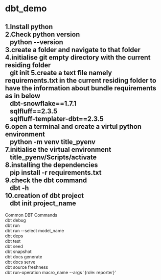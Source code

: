 # dbt_demo
1.Install python \
2.Check python version \
  &ensp; python --version  \
3.create a folder and navigate to that folder \
4.initialise git empty directory with the current residing folder \
  &ensp; git init
5.create a text file namely requirements.txt in the current residing folder to have the information about bundle requirements as in below \
  &ensp; dbt-snowflake==1.7.1 \
  &ensp; sqlfluff==2.3.5 \
  &ensp; sqlfluff-templater-dbt==2.3.5 \
6.open a terminal and create a virtul python environment \
  &ensp; python -m venv title_pyenv \
7.initialise the virtual environment \
  &ensp; title_pyenv/Scripts/activate \
8.installing the dependencies \
  &ensp; pip install -r requirements.txt \
9.check the dbt command \
  &ensp; dbt -h \
10.creation of dbt project \
   &ensp; dbt init project_name 
-----------------------------------------------------------------------------------------------------------
Common DBT Commands \
dbt debug \
dbt run \
dbt run --select model_name \
dbt deps \
dbt test \
dbt seed \
dbt snapshot \
dbt docs generate \
dbt docs serve \
dbt source freshness \
dbt run-operation macro_name --args '{role: reporter}'





